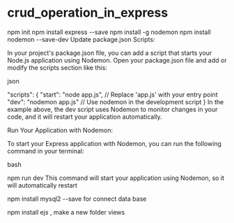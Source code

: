 # crud_operation_in_express
npm init
npm install express --save
npm install -g nodemon
npm install nodemon --save-dev
Update package.json Scripts:

In your project's package.json file, you can add a script that starts your Node.js application using Nodemon. Open your package.json file and add or modify the scripts section like this:

json

"scripts": {
  "start": "node app.js",   // Replace 'app.js' with your entry point
  "dev": "nodemon app.js"    // Use nodemon in the development script
}
In the example above, the dev script uses Nodemon to monitor changes in your code, and it will restart your application automatically.

Run Your Application with Nodemon:

To start your Express application with Nodemon, you can run the following command in your terminal:

bash

npm run dev
This command will start your application using Nodemon, so it will automatically restart 

npm install mysql2 --save for connect data base

npm install ejs , make a new folder views 

